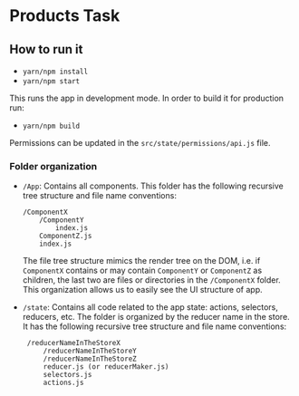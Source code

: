 # Products Task

## How to run it

-   `yarn/npm install`
-   `yarn/npm start`

This runs the app in development mode. In order to build it for production run:

-   `yarn/npm build`

Permissions can be updated in the `src/state/permissions/api.js` file.

### Folder organization

-   `/App`: Contains all components. This folder has the following recursive tree structure and file name conventions:

        /ComponentX
            /ComponentY
                index.js
            ComponentZ.js
            index.js

    The file tree structure mimics the render tree on the DOM, i.e. if `ComponentX` contains or may contain `ComponentY` or `ComponentZ` as children, the last two are files or directories in the `/ComponentX` folder. This organization allows us to easily see the UI structure of app.

-   `/state`: Contains all code related to the app state: actions, selectors, reducers, etc. The folder is organized by the reducer name in the store. It has the following recursive tree structure and file name conventions:

         /reducerNameInTheStoreX
             /reducerNameInTheStoreY
             /reducerNameInTheStoreZ
             reducer.js (or reducerMaker.js)
             selectors.js
             actions.js
